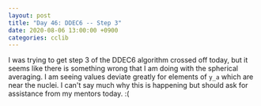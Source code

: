 ```yaml
---
layout: post
title: "Day 46: DDEC6 -- Step 3"
date: 2020-08-06 13:00:00 +0900
categories: cclib
---
```


I was trying to get step 3 of the DDEC6 algorithm crossed off today, but it seems like there is something wrong that I am doing with the spherical averaging. I am seeing values deviate greatly for elements of `y_a` which are near the nuclei. I can't say much why this is happening but should ask for assistance from my mentors today. :(


